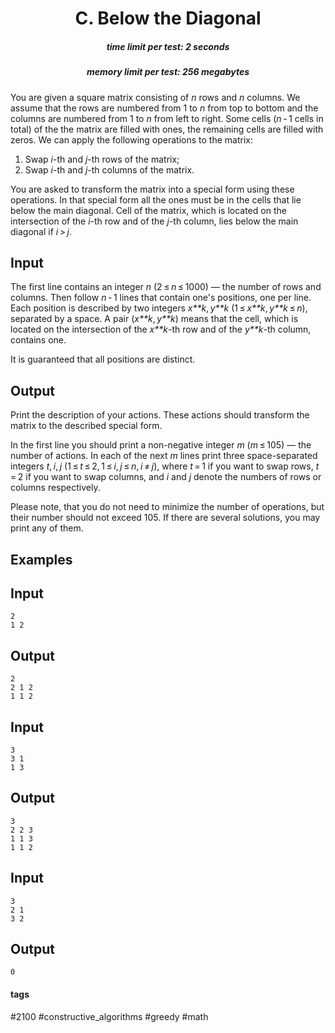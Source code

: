 <h1 style='text-align: center;'> C. Below the Diagonal</h1>

<h5 style='text-align: center;'>time limit per test: 2 seconds</h5>
<h5 style='text-align: center;'>memory limit per test: 256 megabytes</h5>

You are given a square matrix consisting of *n* rows and *n* columns. We assume that the rows are numbered from 1 to *n* from top to bottom and the columns are numbered from 1 to *n* from left to right. Some cells (*n* - 1 cells in total) of the the matrix are filled with ones, the remaining cells are filled with zeros. We can apply the following operations to the matrix:

1. Swap *i*-th and *j*-th rows of the matrix;
2. Swap *i*-th and *j*-th columns of the matrix.

You are asked to transform the matrix into a special form using these operations. In that special form all the ones must be in the cells that lie below the main diagonal. Cell of the matrix, which is located on the intersection of the *i*-th row and of the *j*-th column, lies below the main diagonal if *i* > *j*.

## Input

The first line contains an integer *n* (2 ≤ *n* ≤ 1000) — the number of rows and columns. Then follow *n* - 1 lines that contain one's positions, one per line. Each position is described by two integers *x**k*, *y**k* (1 ≤ *x**k*, *y**k* ≤ *n*), separated by a space. A pair (*x**k*, *y**k*) means that the cell, which is located on the intersection of the *x**k*-th row and of the *y**k*-th column, contains one.

It is guaranteed that all positions are distinct.

## Output

Print the description of your actions. These actions should transform the matrix to the described special form.

In the first line you should print a non-negative integer *m* (*m* ≤ 105) — the number of actions. In each of the next *m* lines print three space-separated integers *t*, *i*, *j* (1 ≤ *t* ≤ 2, 1 ≤ *i*, *j* ≤ *n*, *i* ≠ *j*), where *t* = 1 if you want to swap rows, *t* = 2 if you want to swap columns, and *i* and *j* denote the numbers of rows or columns respectively.

Please note, that you do not need to minimize the number of operations, but their number should not exceed 105. If there are several solutions, you may print any of them.

## Examples

## Input


```
2  
1 2  

```
## Output


```
2  
2 1 2  
1 1 2  

```
## Input


```
3  
3 1  
1 3  

```
## Output


```
3  
2 2 3  
1 1 3  
1 1 2  

```
## Input


```
3  
2 1  
3 2  

```
## Output


```
0  

```


#### tags 

#2100 #constructive_algorithms #greedy #math 